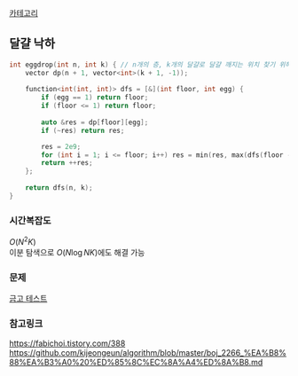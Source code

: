 [카테고리](/README.md)
## 달걀 낙하
```cpp
int eggdrop(int n, int k) { // n개의 층, k개의 달걀로 달걀 깨지는 위치 찾기 위해 필요한 최소 낙하 횟수
    vector dp(n + 1, vector<int>(k + 1, -1));
    
    function<int(int, int)> dfs = [&](int floor, int egg) {
        if (egg == 1) return floor;
        if (floor <= 1) return floor;
        
        auto &res = dp[floor][egg];
        if (~res) return res;

        res = 2e9;
        for (int i = 1; i <= floor; i++) res = min(res, max(dfs(floor - i, egg), dfs(i - 1, egg - 1)));
        return ++res;
    };
    
    return dfs(n, k);
}
```
### 시간복잡도
$O(N^2 K)$   
이분 탐색으로 $O(N \log{N} K)$에도 해결 가능

### 문제
[금고 테스트](https://www.acmicpc.net/problem/2266)   

### 참고링크
https://fabichoi.tistory.com/388   
https://github.com/kijeongeun/algorithm/blob/master/boj_2266_%EA%B8%88%EA%B3%A0%20%ED%85%8C%EC%8A%A4%ED%8A%B8.md   